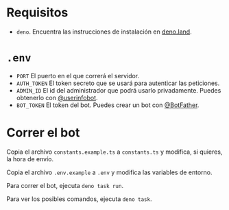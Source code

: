# Requisitos

- `deno`. Encuentra las instrucciones de instalación en [deno.land](https://deno.land/).

# `.env`

- `PORT` El puerto en el que correrá el servidor.
- `AUTH_TOKEN` El token secreto que se usará para autenticar las peticiones.
- `ADMIN_ID` El id del administrador que podrá usarlo privadamente. Puedes obtenerlo con
  [@userinfobot](https://t.me/userinfobot).
- `BOT_TOKEN` El token del bot. Puedes crear un bot con [@BotFather](https://t.me/BotFather).

# Correr el bot

Copia el archivo `constants.example.ts` a `constants.ts` y modifica, si quieres, la hora de envío.

Copia el archivo `.env.example` a `.env` y modifica las variables de entorno.

Para correr el bot, ejecuta `deno task run`.

Para ver los posibles comandos, ejecuta `deno task`.
